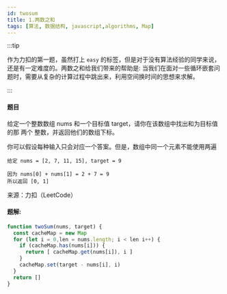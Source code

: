 ```yaml
---
id: twosum
title: 1.两数之和
tags: [算法, 数据结构, javascript,algorithms, Map]
---
```


:::tip

作为力扣的第一题，虽然打上 `easy` 的标签，但是对于没有算法经验的同学来说，还是有一定难度的。两数之和给我们带来的帮助是: 当我们在面对一些循环嵌套问题时，需要从复杂的计算过程中跳出来，利用空间换时间的思想来求解。

::: 
#### 题目
给定一个整数数组 nums 和一个目标值 target，请你在该数组中找出和为目标值的那 两个 整数，并返回他们的数组下标。

你可以假设每种输入只会对应一个答案。但是，数组中同一个元素不能使用两遍

```
给定 nums = [2, 7, 11, 15], target = 9

因为 nums[0] + nums[1] = 2 + 7 = 9
所以返回 [0, 1]

```
来源：力扣（LeetCode）


#### 题解:
```javascript
function twoSum(nums, target) {
  const cacheMap = new Map
  for (let i = 0,len = nums.length; i < len i++) {
    if (cacheMap.has(nums[i])) {
      return [ cacheMap.get(nums[i]), i ]
    }
    cacheMap.set(target - nums[i], i)
  }
  return []
}


```